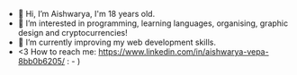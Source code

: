 - 👋 Hi, I’m Aishwarya, I'm 18 years old.
- 👀 I’m interested in programming, learning languages, organising, graphic design and cryptocurrencies! 
- 🌱 I’m currently improving my web development skills.
- <3 How to reach me: https://www.linkedin.com/in/aishwarya-vepa-8bb0b6205/ : - )
